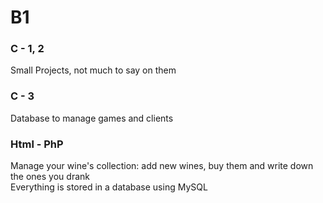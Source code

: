 # B1

### C - 1, 2

Small Projects, not much to say on them

### C - 3

Database to manage games and clients

### Html - PhP

Manage your wine's collection: add new wines, buy them and write down the ones you drank<br>
Everything is stored in a database using MySQL
